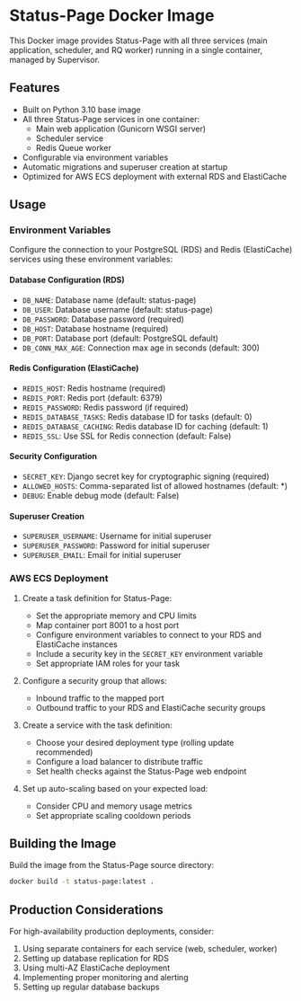# Status-Page Docker Image

This Docker image provides Status-Page with all three services (main application, scheduler, and RQ worker) running in a single container, managed by Supervisor.

## Features

- Built on Python 3.10 base image
- All three Status-Page services in one container:
  - Main web application (Gunicorn WSGI server)
  - Scheduler service
  - Redis Queue worker
- Configurable via environment variables
- Automatic migrations and superuser creation at startup
- Optimized for AWS ECS deployment with external RDS and ElastiCache

## Usage

### Environment Variables

Configure the connection to your PostgreSQL (RDS) and Redis (ElastiCache) services using these environment variables:

#### Database Configuration (RDS)
- `DB_NAME`: Database name (default: status-page)
- `DB_USER`: Database username (default: status-page)
- `DB_PASSWORD`: Database password (required)
- `DB_HOST`: Database hostname (required)
- `DB_PORT`: Database port (default: PostgreSQL default)
- `DB_CONN_MAX_AGE`: Connection max age in seconds (default: 300)

#### Redis Configuration (ElastiCache)
- `REDIS_HOST`: Redis hostname (required)
- `REDIS_PORT`: Redis port (default: 6379)
- `REDIS_PASSWORD`: Redis password (if required)
- `REDIS_DATABASE_TASKS`: Redis database ID for tasks (default: 0)
- `REDIS_DATABASE_CACHING`: Redis database ID for caching (default: 1)
- `REDIS_SSL`: Use SSL for Redis connection (default: False)

#### Security Configuration
- `SECRET_KEY`: Django secret key for cryptographic signing (required)
- `ALLOWED_HOSTS`: Comma-separated list of allowed hostnames (default: *)
- `DEBUG`: Enable debug mode (default: False)

#### Superuser Creation
- `SUPERUSER_USERNAME`: Username for initial superuser
- `SUPERUSER_PASSWORD`: Password for initial superuser
- `SUPERUSER_EMAIL`: Email for initial superuser

### AWS ECS Deployment

1. Create a task definition for Status-Page:
   - Set the appropriate memory and CPU limits
   - Map container port 8001 to a host port
   - Configure environment variables to connect to your RDS and ElastiCache instances
   - Include a security key in the `SECRET_KEY` environment variable
   - Set appropriate IAM roles for your task

2. Configure a security group that allows:
   - Inbound traffic to the mapped port
   - Outbound traffic to your RDS and ElastiCache security groups

3. Create a service with the task definition:
   - Choose your desired deployment type (rolling update recommended)
   - Configure a load balancer to distribute traffic
   - Set health checks against the Status-Page web endpoint

4. Set up auto-scaling based on your expected load:
   - Consider CPU and memory usage metrics
   - Set appropriate scaling cooldown periods

## Building the Image

Build the image from the Status-Page source directory:

```bash
docker build -t status-page:latest .
```

## Production Considerations

For high-availability production deployments, consider:

1. Using separate containers for each service (web, scheduler, worker)
2. Setting up database replication for RDS
3. Using multi-AZ ElastiCache deployment
4. Implementing proper monitoring and alerting
5. Setting up regular database backups